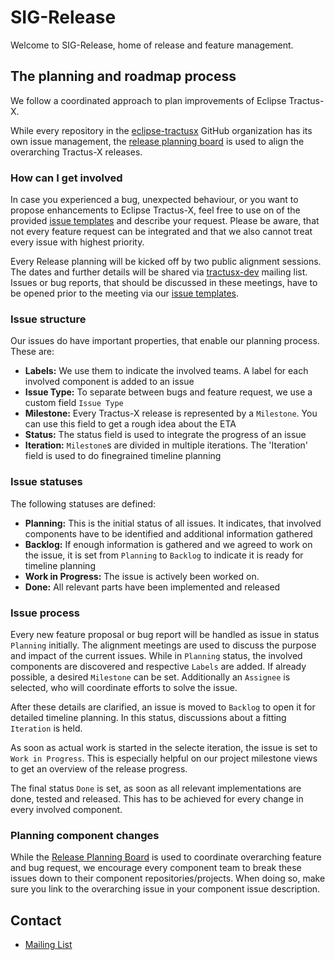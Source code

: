 # SIG-Release

Welcome to SIG-Release, home of release and feature management.

## The planning and roadmap process

We follow a coordinated approach to plan improvements of Eclipse Tractus-X.

While every repository in the [eclipse-tractusx](https://github.com/eclipse-tractusx) GitHub organization
has its own issue management, the [release planning board](https://github.com/orgs/eclipse-tractusx/projects/26)
is used to align the overarching Tractus-X releases.

### How can I get involved

In case you experienced a bug, unexpected behaviour, or you want to propose enhancements to Eclipse Tractus-X,
feel free to use on of the provided [issue templates](https://github.com/eclipse-tractusx/sig-project-management/issues/new/choose) and describe your request.
Please be aware, that not every feature request can be integrated and that we also cannot treat every issue with highest priority.

Every Release planning will be kicked off by two public alignment sessions. The dates and further details will be shared via
[tractusx-dev](https://accounts.eclipse.org/mailing-list/tractusx-dev) mailing list.
Issues or bug reports, that should be discussed in these meetings, have to be opened prior to the meeting via
our [issue templates](https://github.com/eclipse-tractusx/sig-project-management/issues/new/choose).

### Issue structure

Our issues do have important properties, that enable our planning process. These are:

- __Labels:__ We use them to indicate the involved teams. A label for each involved component is added to an issue
- __Issue Type:__ To separate between bugs and feature request, we use a custom field `Issue Type`
- __Milestone:__ Every Tractus-X release is represented by a `Milestone`. You can use this field to get a rough idea about the ETA
- __Status:__ The status field is used to integrate the progress of an issue
- __Iteration:__ `Milestone`s are divided in multiple iterations. The 'Iteration' field is used to do finegrained timeline planning

### Issue statuses

The following statuses are defined:

- __Planning:__ This is the initial status of all issues. It indicates, that involved components have to be identified and additional information gathered
- __Backlog:__ If enough information is gathered and we agreed to work on the issue, it is set from `Planning` to `Backlog` to indicate it is ready for timeline planning
- __Work in Progress:__ The issue is actively been worked on.
- __Done:__ All relevant parts have been implemented and released

### Issue process

Every new feature proposal or bug report will be handled as issue in status `Planning` initially. The alignment meetings are used to discuss the purpose and impact of the current issues.
While in `Planning` status, the involved components are discovered and respective `Labels` are added. If already possible, a desired `Milestone` can be set.
Additionally an `Assignee` is selected, who will coordinate efforts to solve the issue.

After these details are clarified, an issue is moved to `Backlog` to open it for detailed timeline planning. In this status, discussions about a fitting `Iteration` is held.

As soon as actual work is started in the selecte iteration, the issue is set to `Work in Progress`. This is especially helpful on our project milestone views to get an overview of the release progress.

The final status `Done` is set, as soon as all relevant implementations are done, tested and released. This has to be achieved for every change in every involved component.

### Planning component changes

While the [Release Planning Board](https://github.com/orgs/eclipse-tractusx/projects/26) is used to coordinate overarching feature and bug request,
we encourage every component team to break these issues down to their component repositories/projects.
When doing so, make sure you link to the overarching issue in your component issue description.


## Contact

- [Mailing List](https://accounts.eclipse.org/mailing-list/tractusx-dev)
